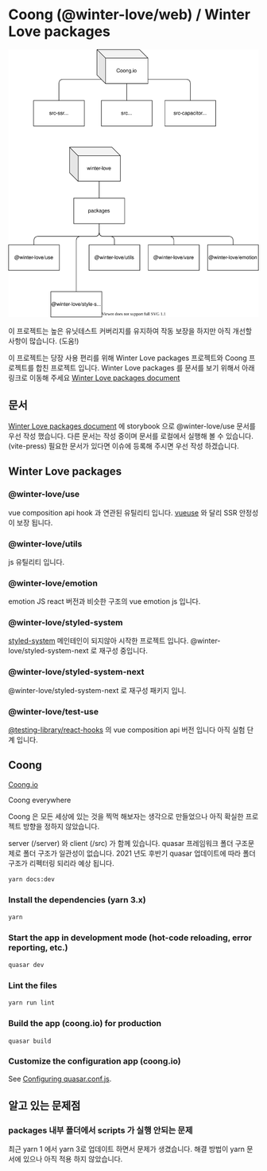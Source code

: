 # Coong (@winter-love/web) / Winter Love packages

![project](media/packages.svg)

이 프로젝트는 높은 유닛테스트 커버리지를 유지하여 작동 보장을 하지만 아직 개선할 사항이 많습니다. (도움!)

이 프로젝트는 당장 사용 편리를 위해 Winter Love packages 프로젝트와 Coong 프로젝트를 합친 프로젝트 입니다. Winter Love packages 를 문서를 보기 위해서 아래 링크로 이동해 주세요
[Winter Love packages document](https://winter-love.github.io/web/)

## 문서
[Winter Love packages document](https://winter-love.github.io/web/) 에 storybook 으로 @winter-love/use 문서를 우선 작성 했습니다.
다른 문서는 작성 중이며 문서를 로컬에서 실행해 볼 수 있습니다. (vite-press) 필요한 문서가 있다면 이슈에 등록해 주시면 우선 작성 하겠습니다.

## Winter Love packages

### @winter-love/use
vue composition api hook 과 연관된 유틸리티 입니다.
[vueuse](https://vueuse.org/) 와 달리 SSR 안정성이 보장 됩니다. 

### @winter-love/utils
js 유틸리티 입니다.

### @winter-love/emotion
emotion JS react 버전과 비슷한 구조의 vue emotion js 입니다.

### @winter-love/styled-system
[styled-system](https://styled-system.com/) 메인테인이 되지않아 시작한 프로젝트 입니다.
@winter-love/styled-system-next 로 재구성 중입니다.

### @winter-love/styled-system-next
@winter-love/styled-system-next 로 재구성 패키지 입니.

### @winter-love/test-use 
[@testing-library/react-hooks](https://www.npmjs.com/package/@testing-library/react-hooks) 의 vue composition api 버전 입니다
아직 실험 단계 입니다.

## Coong

[Coong.io](https://coong.io)

Coong everywhere

Coong 은 모든 세상에 있는 것을 찍먹 해보자는 생각으로 만들었으나 아직 확실한 프로젝트 방향을 정하지 않았습니다.

server (/server) 와 client (/src) 가 함께 있습니다. quasar 프레임워크 폴더 구조문제로 폴더 구조가 일관성이 없습니다.
2021 년도 후반기 quasar 업데이트에 따라 폴더구조가 리펙터링 되리라 예상 됩니다.

```bash
yarn docs:dev
```


### Install the dependencies (yarn 3.x)
```bash
yarn
```

### Start the app in development mode (hot-code reloading, error reporting, etc.)
```bash
quasar dev
```

### Lint the files
```bash
yarn run lint
```

### Build the app (coong.io) for production
```bash
quasar build
```

### Customize the configuration app (coong.io)
See [Configuring quasar.conf.js](https://v2.quasar.dev/quasar-cli/quasar-conf-js).

## 알고 있는 문제점

### packages 내부 폴더에서 scripts 가 실행 안되는 문제
최근 yarn 1 에서 yarn 3로 업데이트 하면서 문제가 생겼습니다. 해결 방법이 yarn 문서에 있으나 아직 적용 하지 않았습니다.
